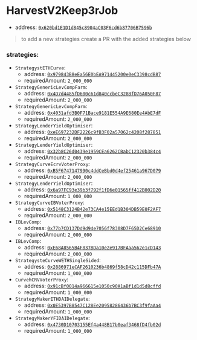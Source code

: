 # HarvestV2Keep3rJob

- address: [`0x620bd1E1D1d845c8904aC03F6cd6b87706B7596b`](https://etherscan.io/address/0x620bd1E1D1d845c8904aC03F6cd6b87706B7596b#code)

> to add a new strategies create a PR with the added strategies below

### strategies:


- `StrategystETHCurve`:
    - address: [`0x979843B8eEa56E0bEA971445200e0eC3398cdB87`](https://etherscan.io/address/0x979843B8eEa56E0bEA971445200e0eC3398cdB87#code)
    - requiredAmount: `2_000_000`
- `StrategyGenericLevCompFarm`:
    - address: [`0x4D7d4485fD600c61d840ccbeC328BfD76A050F87`](https://etherscan.io/address/0x4D7d4485fD600c61d840ccbeC328BfD76A050F87#code)
    - requiredAmount: `2_000_000`
- `StrategyGenericLevCompFarm`:
    - address: [`0x4031afd3B0F71Bace9181E554A9E680Ee4AbE7dF`](https://etherscan.io/address/0x4031afd3B0F71Bace9181E554A9E680Ee4AbE7dF#code)
    - requiredAmount: `2_000_000`
- `StrategyLenderYieldOptimiser`:
    - address: [`0xeE697232DF2226c9fB3F02a57062c4208f287851`](https://etherscan.io/address/0xeE697232DF2226c9fB3F02a57062c4208f287851#code)
    - requiredAmount: `2_000_000`
- `StrategyLenderYieldOptimiser`:
    - address: [`0x32b8C26d0439e1959CEa6262CBabC12320b384c4`](https://etherscan.io/address/0x32b8C26d0439e1959CEa6262CBabC12320b384c4#code)
    - requiredAmount: `2_000_000`
- `StrategyCurveEcrvVoterProxy`:
    - address: [`0xB5F6747147990c4ddCeBbd0d4ef25461a967D079`](https://etherscan.io/address/0xB5F6747147990c4ddCeBbd0d4ef25461a967D079#code)
    - requiredAmount: `2_000_000`
- `StrategyLenderYieldOptimiser`:
    - address: [`0x6a97FC93e39b3f792f1fD6e01565ff412B002D20`](https://etherscan.io/address/0x6a97FC93e39b3f792f1fD6e01565ff412B002D20#code)
    - requiredAmount: `1_000_000`
- `StrategyCurveIBVoterProxy`:
    - address: [`0x5148C3124B42e73CA4e15EEd1B304DB59E0F2AF7`](https://etherscan.io/address/0x5148C3124B42e73CA4e15EEd1B304DB59E0F2AF7#code)
    - requiredAmount: `2_000_000`
- `IBLevComp`:
    - address: [`0x77b7CD137Dd9d94e7056f78308D7F65D2Ce68910`](https://etherscan.io/address/0x77b7CD137Dd9d94e7056f78308D7F65D2Ce68910#code)
    - requiredAmount: `2_000_000`
- `IBLevComp`:
    - address: [`0xE68A8565B4F837BDa10e2e917BFAaa562e1cD143`](https://etherscan.io/address/0xE68A8565B4F837BDa10e2e917BFAaa562e1cD143#code)
    - requiredAmount: `2_000_000`
- `StrategysteCurveWETHSingleSided`:
    - address: [`0x2886971eCAF2610236b4869f58cD42c115DFb47A`](https://etherscan.io/address/0x2886971eCAF2610236b4869f58cD42c115DFb47A#code)
    - requiredAmount: `1_000_000`
- `CurvehCRVVoterProxy`:
    - address: [`0x91cBf0014a966615e1050c90A1aBf1d1d5d8cffd`](https://etherscan.io/address/0x91cBf0014a966615e1050c90A1aBf1d1d5d8cffd#code)
    - requiredAmount: `1_000_000`
- `StrategyMakerETHDAIDelegate`:
    - address: [`0x0E5397B8547C128Ee20958286436b7BC3f9faAa4`](https://etherscan.io/address/0x0E5397B8547C128Ee20958286436b7BC3f9faAa4#code)
    - requiredAmount: `1_000_000`
- `StrategyMakerYFIDAIDelegate`:
    - address: [`0x4730D10703155Ef4a448B17b0eaf3468fD4fb02d`](https://etherscan.io/address/0x4730D10703155Ef4a448B17b0eaf3468fD4fb02d#code)
    - requiredAmount: `1_000_000`
